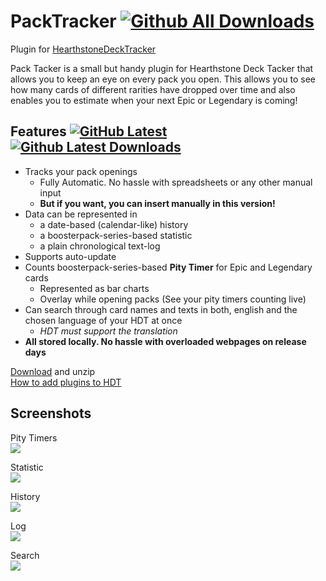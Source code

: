 # PackTracker [![Github All Downloads](https://img.shields.io/github/downloads/Ellekappae/packtracker/total.svg)](https://github.com/Ellekappae/PackTracker/releases)
Plugin for [HearthstoneDeckTracker](https://hsdecktracker.net/)

Pack Tacker is a small but handy plugin for Hearthstone Deck Tacker that allows you to keep an eye on every pack you open. 
This allows you to see how many cards of different rarities have dropped over time and also enables you to estimate when your next Epic or Legendary is coming!

## Features [![GitHub Latest](https://img.shields.io/github/v/release/Ellekappae/packtracker.svg)](https://github.com/Ellekappae/PackTracker/releases/latest) [![Github Latest Downloads](https://img.shields.io/github/downloads/Ellekappae/packtracker/latest/total.svg)](https://github.com/Ellekappae/PackTracker/releases/latest)
- Tracks your pack openings
  - Fully Automatic. No hassle with spreadsheets or any other manual input
  - **But if you want, you can insert manually in this version!**
- Data can be represented in
  - a date-based (calendar-like) history
  - a boosterpack-series-based statistic
  - a plain chronological text-log
- Supports auto-update
- Counts boosterpack-series-based **Pity Timer** for Epic and Legendary cards
  - Represented as bar charts
  - Overlay while opening packs (See your pity timers counting live)
- Can search through card names and texts in both, english and the chosen language of your HDT at once
  - *HDT must support the translation*
- **All stored locally. No hassle with overloaded webpages on release days**

[Download](https://github.com/Ellekappae/PackTracker/releases/download/1.2.12/PackTracker-1.2.12.with.manual.add.zip)  and unzip  
[How to add plugins to HDT](https://github.com/HearthSim/Hearthstone-Deck-Tracker/wiki/Available-Plugins)

## Screenshots

Pity Timers  
![](https://github.com/Ellekappae/PackTracker/blob/master/doc/Screenshots/PityTimer.png?raw=true)

Statistic  
![](https://github.com/Ellekappae/PackTracker/blob/master/doc/Screenshots/Statistic.png?raw=true)

History  
![](https://github.com/Ellekappae/PackTracker/blob/master/doc/Screenshots/History.png?raw=true)  

Log  
![](https://github.com/Ellekappae/PackTracker/blob/master/doc/Screenshots/Log.png?raw=true)

Search  
![](https://github.com/Ellekappae/PackTracker/blob/master/doc/Screenshots/Search.png?raw=true)
